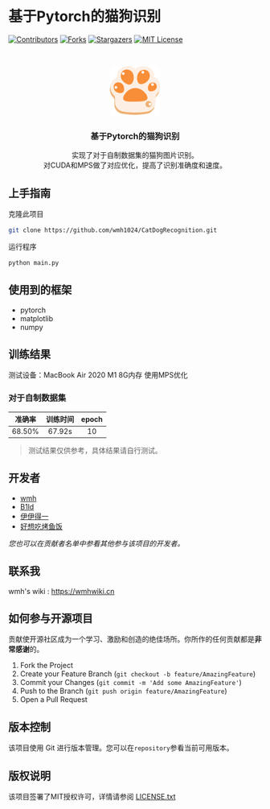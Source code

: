 # 基于Pytorch的猫狗识别

<!-- PROJECT SHIELDS -->
[![Contributors][contributors-shield]][contributors-url]
[![Forks][forks-shield]][forks-url]
[![Stargazers][stars-shield]][stars-url]
[![MIT License][license-shield]][license-url]
<!-- PROJECT LOGO -->
<br />

<p align="center">
  <a href="https://github.com/wmh1024/CatDogRecognition">
    <img src="img/icon.png" alt="Logo" width="100" height="100" style="border-radius: 10px;">
  </a>

<h3 align="center">基于Pytorch的猫狗识别</h3>
  <p align="center">
    实现了对于自制数据集的猫狗图片识别。
    <br />
    对CUDA和MPS做了对应优化，提高了识别准确度和速度。
    <br />
</p>

## 上手指南

克隆此项目

```sh
git clone https://github.com/wmh1024/CatDogRecognition.git
```

运行程序

```sh
python main.py
```

## 使用到的框架

- pytorch
- matplotlib
- numpy

## 训练结果

测试设备：MacBook Air 2020 M1 8G内存 使用MPS优化

### 对于自制数据集

|  准确率   |  训练时间  | epoch |
|:------:|:------:|:-----:|
| 68.50% | 67.92s |  10   |

> 测试结果仅供参考，具体结果请自行测试。

## 开发者

- [wmh](https://github.com/wmh1024)
- [B1ld](https://github.com/z1922569567)
- [伊伊得一](https://gitee.com/yide-yi)
- [好想吃烤鱼饭](https://gitee.com/yan-mengjie1)

*您也可以在贡献者名单中参看其他参与该项目的开发者。*

## 联系我

wmh's wiki : https://wmhwiki.cn

## 如何参与开源项目

贡献使开源社区成为一个学习、激励和创造的绝佳场所。你所作的任何贡献都是**非常感谢**的。

1. Fork the Project
2. Create your Feature Branch (`git checkout -b feature/AmazingFeature`)
3. Commit your Changes (`git commit -m 'Add some AmazingFeature'`)
4. Push to the Branch (`git push origin feature/AmazingFeature`)
5. Open a Pull Request

## 版本控制

该项目使用 Git 进行版本管理。您可以在`repository`参看当前可用版本。

## 版权说明

该项目签署了MIT授权许可，详情请参阅 [LICENSE.txt](https://github.com/wmh1024/CatDogRecognition/blob/main/LICENSE.txt)

<!-- links -->

[your-project-path]:wmh1024/CatDogRecognition

[contributors-shield]: https://img.shields.io/github/contributors/wmh1024/CatDogRecognition.svg?style=flat-square

[contributors-url]: https://github.com/wmh1024/CatDogRecognition/graphs/contributors

[forks-shield]: https://img.shields.io/github/forks/wmh1024/CatDogRecognition.svg?style=flat-square

[forks-url]: https://github.com/wmh1024/CatDogRecognition/network/members

[stars-shield]: https://img.shields.io/github/stars/wmh1024/CatDogRecognition.svg?style=flat-square

[stars-url]: https://github.com/wmh1024/CatDogRecognition/stargazers

[issues-shield]: https://img.shields.io/github/issues/wmh1024/CatDogRecognition.svg?style=flat-square

[issues-url]: https://img.shields.io/github/issues/wmh1024/CatDogRecognition.svg

[license-shield]: https://img.shields.io/github/license/wmh1024/CatDogRecognition.svg?style=flat-square

[license-url]: https://github.com/wmh1024/CatDogRecognition/blob/main/LICENSE.txt

[linkedin-shield]: https://img.shields.io/badge/-LinkedIn-black.svg?style=flat-square&logo=linkedin&colorB=555

[linkedin-url]: https://linkedin.com/in/shaojintian